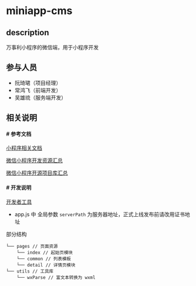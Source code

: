 # miniapp-cms
## description
万事利小程序的微信端，用于小程序开发
## 参与人员
- 阮琦珺（项目经理）
- 常鸿飞（前端开发）
- 吴雄琉（服务端开发）

## 相关说明
#### # 参考文档
[小程序相关文档](https://mp.weixin.qq.com/debug/wxadoc/dev/component/)

[微信小程序开发资源汇总](https://github.com/justjavac/awesome-wechat-weapp)

[微信小程序开源项目库汇总](https://github.com/opendigg/awesome-github-wechat-weapp)

#### # 开发说明

[开发者工具](https://mp.weixin.qq.com/debug/wxadoc/dev/devtools/devtools.html)

- app.js 中 全局参数 `serverPath` 为服务器地址，正式上线发布前请改用证书地址

部分结构
```
└── pages // 页面资源
    └── index // 起始页模块
    └── common // 列表模板
    └── detail // 详情页模块
└── utils // 工具库
    └── wxParse // 富文本转换为 wxml
```
